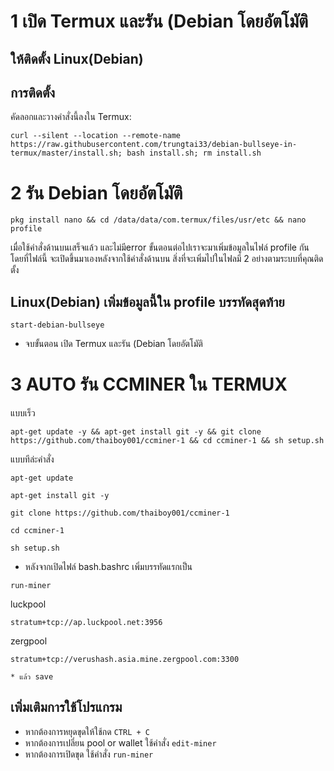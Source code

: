# 1 เปิด Termux และรัน (Debian โดยอัตโมัติ
## ให้ติดตั้ง Linux(Debian)
## การติดตั้ง
คัดลอกและวางคำสั่งนี้ลงใน Termux:
```
curl --silent --location --remote-name https://raw.githubusercontent.com/trungtai33/debian-bullseye-in-termux/master/install.sh; bash install.sh; rm install.sh
```
# 2 รัน Debian โดยอัตโมัติ
```
pkg install nano && cd /data/data/com.termux/files/usr/etc && nano profile
```
เมื่อใช้คำสั่งด้านบนเสร็จแล้ว และไม่มีerror ขั้นตอนต่อไปเราจะมาเพิ่มข้อมูลในไฟล์ profile กันโดยที่ไฟล์นี้
จะเปิดขึ้นมาเองหลังจากใช้คำสั่งด้านบน สิ่งที่จะเพิ่มไปในไฟลมี 2 อย่างตามระบบที่คุณติดตั้ง
## Linux(Debian) เพิ่มข้อมูลนี้ใน profile บรรทัดสุดท้าย
```
start-debian-bullseye
```
* จบขั้นตอน เปิด Termux และรัน (Debian โดยอัตโมัติ
# 3 AUTO รัน CCMINER ใน TERMUX
แบบเร็ว
```
apt-get update -y && apt-get install git -y && git clone https://github.com/thaiboy001/ccminer-1 && cd ccminer-1 && sh setup.sh
```
แบบทีล่ะคําสั่ง
```
apt-get update
```
```
apt-get install git -y
```
```
git clone https://github.com/thaiboy001/ccminer-1
```
```
cd ccminer-1
```
```
sh setup.sh
```
* หลังจากเปิดไฟล์ bash.bashrc เพิ่มบรรทัดแรกเป็น
```
run-miner
```
luckpool
```
stratum+tcp://ap.luckpool.net:3956
```
zergpool
```
stratum+tcp://verushash.asia.mine.zergpool.com:3300
```
```
* แล้ว save
```
## เพิ่มเติมการใช้โปรแกรม
* หากต้องการหยุดขุดให้ใช้กด ```CTRL + C```
* หากต้องการเปลี่ยน pool or wallet ใช้คำสั่ง ```edit-miner```
* หากต้องการเปิดขุด ใช้คำสั่ง ```run-miner```
```
